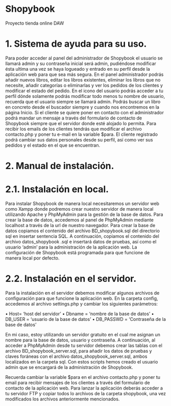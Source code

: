 # Shopybook
Proyecto tienda online DAW 

# 1.	Sistema de ayuda para su uso.

Para poder acceder al panel del administrador de Shopybook el usuario se llamará admin y su contraseña inicial será admin, pudiéndose modificar ésta ultima una vez se haya logueado y entrado en su perfil desde la aplicación web para que sea más segura.
En el panel administrador podrás añadir nuevos libros, editar los libros existentes, eliminar los libros que no necesite, añadir categorías o eliminarlas y ver los pedidos de los clientes y modificar el estado del pedido.
En el icono del usuario podrás acceder a tu perfil dónde solamente podrás modificar todo menos tu nombre de usuario, recuerda que el usuario siempre se llamará admin.
Podrás buscar un libro en concreto desde el buscador siempre y cuando nos encontremos en la página Inicio.
Si el cliente se quiere poner en contacto con el administrador podrá mandar un mensaje a través del formulario de contacto de Shopybook siempre que el servidor donde esté alojado lo permita. Para recibir los emails de los clientes tendrás que modificar el archivo contacto.php y poner tu e-mail en la variable $para.
El cliente registrado podrá cambiar sus datos personales desde su perfil, así como ver sus pedidos y el estado en el que se encuentran.


# 2.	Manual de instalación.
#  2.1.	Instalación en local.

Para instalar Shopybook de manera local necesitaremos un servidor web como Xampp donde podremos crear nuestro servidor de manera local utilizando Apache y PhpMyAdmin para la gestión de la base de datos.
Para crear la base de datos, accedemos al panel de PhpMyAdmin mediante localhost a través de la url de nuestro navegador. Para crear la base de datos copiamos el contenido del archivo BD_shopybook.sql del directorio sql en insertar sentencia SQL.
A continuación, copiamos el contenido del archivo datos_shopybook .sql e insertará datos de pruebas, así como el usuario ‘admin’ para la administración de la aplicación web.
La configuración de Shopybook está programada para que funcione de manera local por defecto.
 
#  2.2.	Instalación en el servidor.

Para la instalación en el servidor debemos modificar algunos archivos de configuración para que funcione la aplicación web.
En la carpeta config, accedemos al archivo settings.php y cambiar los siguientes parámetros:

•	Host= ‘host del servidor’
•	Dbname = ‘nombre de la base de datos’
•	DB_USER = ‘usuario de la base de datos’
•	DB_PASSWD = ‘Contraseña de la base de datos’

En mi caso, estoy utilizando un servidor gratuito en el cual me asignan un nombre para la base de datos, usuario y contraseña.
A continuación, al acceder a PhpMyAdmin desde tu servidor debemos crear las tablas con el archivo BD_shopybook_server.sql, para añadir los datos de pruebas y claves foráneas con el archivo datos_shopybook_server.sql, ambos localizados en la carpeta sql.
Con estos scripts hemos creado el usuario admin que se encargará de la administración de Shopybook.

Recuerda cambiar la variable $para en el archivo contacto.php y poner tu email para recibir mensajes de los clientes a través del formulario de contacto de la aplicación web.
Para lanzar la aplicación deberás acceder a tu servidor FTP y copiar todos lo archivos de la carpeta shopybook, una vez modificados los archivos anteriormente mencionados.
